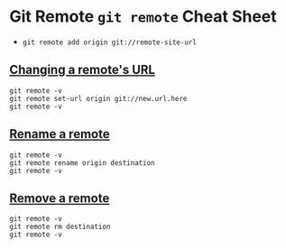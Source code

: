 # Git Remote `git remote` Cheat Sheet

- `git remote add origin git://remote-site-url`

## [Changing a remote's URL](https://help.github.com/articles/changing-a-remote-s-url/)

```
git remote -v
git remote set-url origin git://new.url.here
git remote -v
```

## [Rename a remote](https://help.github.com/articles/renaming-a-remote/)

```
git remote -v
git remote rename origin destination
git remote -v
```

## [Remove a remote](https://help.github.com/en/articles/removing-a-remote)

```
git remote -v
git remote rm destination
git remote -v
```
